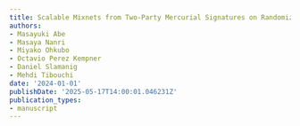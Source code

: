 ```yaml
---
title: Scalable Mixnets from Two-Party Mercurial Signatures on Randomizable Ciphertexts
authors:
- Masayuki Abe
- Masaya Nanri
- Miyako Ohkubo
- Octavio Perez Kempner
- Daniel Slamanig
- Mehdi Tibouchi
date: '2024-01-01'
publishDate: '2025-05-17T14:00:01.046231Z'
publication_types:
- manuscript
---
```

